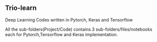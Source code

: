 ## Trio-learn
Deep Learning Codes written in Pytorch, Keras and Tensorflow

All the sub-folders(Project/Code) contains 3 sub-folders/files/notebooks each for Pytorch,Tensorflow and Keras implementation.
